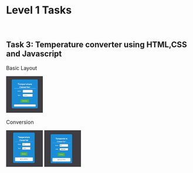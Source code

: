 <h1>Level 1 Tasks</h1>
<br>
<h2>Task 3: Temperature converter using HTML,CSS and Javascript</h2>
<p>Basic Layout</p>
<img src="s1.png" width=100px height=100px>
<br>
<p>Conversion</p>
<img src="s2.png" width=100px height=100px>
<img src="s3.png" width=100px height=100px>



